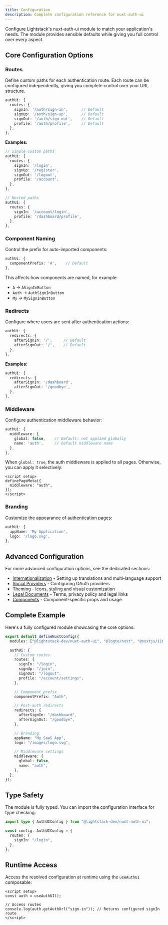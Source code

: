 ```yaml
---
title: Configuration
description: Complete configuration reference for nuxt-auth-ui
---
```


Configure Lightstack's nuxt-auth-ui module to match your application's needs. The module provides sensible defaults while giving you full control over every aspect.

## Core Configuration Options

### Routes

Define custom paths for each authentication route. Each route can be configured independently, giving you complete control over your URL structure.

```typescript [nuxt.config.ts]
authUi: {
  routes: {
    signIn: '/auth/sign-in',      // Default
    signUp: '/auth/sign-up',      // Default
    signOut: '/auth/sign-out',    // Default
    profile: '/auth/profile',     // Default
  },
},
```

**Examples:**

```typescript [nuxt.config.ts]
// Simple custom paths
authUi: {
  routes: {
    signIn: '/login',
    signUp: '/register',
    signOut: '/logout',
    profile: '/account',
  },
},

// Nested paths
authUi: {
  routes: {
    signIn: '/account/login',
    profile: '/dashboard/profile',
  },
},
```

### Component Naming

Control the prefix for auto-imported components:

```typescript [nuxt.config.ts]
authUi: {
  componentPrefix: 'A',    // Default
},
```

This affects how components are named, for example:

- `A` → `ASignInButton`
- `Auth` → `AuthSignInButton`
- `My` → `MySignInButton`

### Redirects

Configure where users are sent after authentication actions:

```typescript [nuxt.config.ts]
authUi: {
  redirects: {
    afterSignIn: '/',     // Default
    afterSignOut: '/',    // Default
  },
},
```

**Examples:**

```typescript [nuxt.config.ts]
authUi: {
  redirects: {
    afterSignIn: '/dashboard',
    afterSignOut: '/goodbye',
  },
},
```

### Middleware

Configure authentication middleware behavior:

```typescript [nuxt.config.ts]
authUi: {
  middleware: {
    global: false,    // Default: not applied globally
    name: 'auth',     // Default middleware name
  },
},
```

When `global: true`, the auth middleware is applied to all pages. Otherwise, you can apply it selectively:

```vue [page.vue]
<script setup>
definePageMeta({
  middleware: "auth",
});
</script>
```

### Branding

Customize the appearance of authentication pages:

```typescript [nuxt.config.ts]
authUi: {
  appName: 'My Application',
  logo: '/logo.svg',
},
```

## Advanced Configuration

For more advanced configuration options, see the dedicated sections:

- [Internationalization](/docs/configuration/internationalization) - Setting up translations and multi-language support
- [Social Providers](/docs/configuration/social-providers) - Configuring OAuth providers
- [Theming](/docs/configuration/theming) - Icons, styling and visual customization
- [Legal Documents](/docs/configuration/legal-documents) - Terms, privacy policy and legal links
- [Components](/docs/components/) - Component-specific props and usage

## Complete Example

Here's a fully configured module showcasing the core options:

```typescript [nuxt.config.ts]
export default defineNuxtConfig({
  modules: ["@lightstack-dev/nuxt-auth-ui", "@logto/nuxt", "@nuxtjs/i18n"],

  authUi: {
    // Custom routes
    routes: {
      signIn: "/login",
      signUp: "/join",
      signOut: "/logout",
      profile: "/account/settings",
    },

    // Component prefix
    componentPrefix: "Auth",

    // Post-auth redirects
    redirects: {
      afterSignIn: "/dashboard",
      afterSignOut: "/goodbye",
    },

    // Branding
    appName: "My SaaS App",
    logo: "/images/logo.svg",

    // Middleware settings
    middleware: {
      global: false,
      name: "auth",
    },
  },
});
```

## Type Safety

The module is fully typed. You can import the configuration interface for type checking:

```typescript
import type { AuthUIConfig } from "@lightstack-dev/nuxt-auth-ui";

const config: AuthUIConfig = {
  routes: {
    signIn: "/login",
  },
};
```

## Runtime Access

Access the resolved configuration at runtime using the `useAuthUI` composable:

```vue
<script setup>
const auth = useAuthUI();

// Access routes
console.log(auth.getAuthUrl("sign-in")); // Returns configured signIn route
</script>
```

